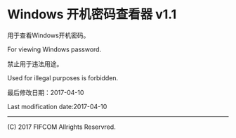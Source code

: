 # Windows 开机密码查看器 v1.1

用于查看Windows开机密码。

For viewing Windows password.

禁止用于违法用途。

Used for illegal purposes is forbidden.

最后修改日期：2017-04-10

Last modification date:2017-04-10
*************************************
(C) 2017 FIFCOM Allrights Reservred.
